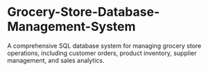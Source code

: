 # Grocery-Store-Database-Management-System
A comprehensive SQL database system for managing grocery store operations, including customer orders, product inventory, supplier management, and sales analytics.

